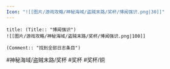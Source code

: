 ```yaml
---
Icon: "![[图片/游戏攻略/神秘海域/盗贼末路/奖杯/博闻强识.png|30]]"
---
```

```ad-common-bronze-trophy
title: (Title:: "博闻强识")
![[图片/游戏攻略/神秘海域/盗贼末路/奖杯/博闻强识.png|100]]

(Comment:: "找到全部日志条目")
```

#神秘海域/盗贼末路/奖杯 #奖杯 #奖杯/铜

